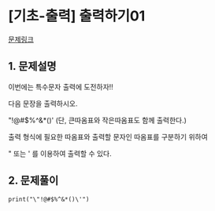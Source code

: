# [기초-출력] 출력하기01

[문제링크](https://codeup.kr/problem.php?id=6006)



## 1. 문제설명

이번에는 특수문자 출력에 도전하자!!

다음 문장을 출력하시오.

"!@#$%^&*()'
(단, 큰따옴표와 작은따옴표도 함께 출력한다.)

 

출력 형식에 필요한 따옴표와 출력할 문자인 따옴표를 구분하기 위하여

\" 또는 \' 를 이용하여 출력할 수 있다.



## 2. 문제풀이

`print("\"!@#$%^&*()\'")` 

